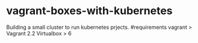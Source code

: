 # vagrant-boxes-with-kubernetes
Building a small cluster to run kubernetes prjects.
#requirements
vagrant > Vagrant 2.2
Virtualbox > 6
